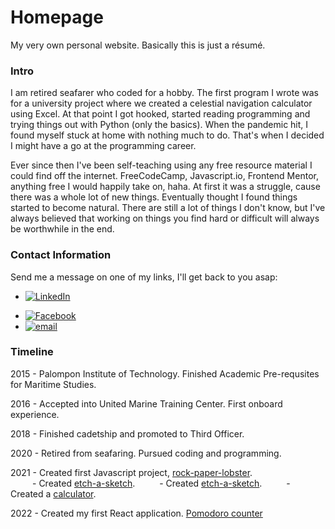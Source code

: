 # Homepage
My very own personal website. Basically this is just a résumé.

### Intro

I am retired seafarer who coded for a hobby. The first program I wrote was for a university project where we created a celestial navigation calculator using Excel. At that point I got hooked, started reading programming and trying things out with Python (only the basics). When the pandemic hit, I found myself stuck at home with nothing much to do. That's when I decided I might have a go at the programming career.

Ever since then I've been self-teaching using any free resource material I could find off the internet. FreeCodeCamp, Javascript.io, Frontend Mentor, anything free I would happily take on, haha. At first it was a struggle, cause there was a whole lot of new things. Eventually thought I found things started to become natural. There are still a lot of things I don't know, but I've always believed that working on things you find hard or difficult will always be worthwhile in the end.

### Contact Information

Send me a message on one of my links, I'll get back to you asap:

 - <a href="https://www.linkedin.com/in/josuer-bague/">
    <img src="https://img.shields.io/badge/LinkedIn-0077B5?style=for-the-badge&logo=linkedin&logoColor=white" alt="LinkedIn"/>
  </a>

- <a href="https://www.facebook.com/bagzJos/">
    <img src="https://img.shields.io/badge/Facebook-1877F2?style=for-the-badge&logo=facebook&logoColor=white" alt="Facebook"/>
  </a>
 
- <a href="mailto:josuer.online.work@gmail.com">
  <img src="https://img.shields.io/badge/Gmail-D14836?style=for-the-badge&logo=gmail&logoColor=white" alt="email"/>
</a>

### Timeline

2015 - Palompon Institute of Technology. Finished Academic Pre-requsites for Maritime Studies.

2016 - Accepted into United Marine Training Center. First onboard experience.

2018 - Finished cadetship and promoted to Third Officer.

2020 - Retired from seafaring. Pursued coding and programming.

2021 - Created first Javascript project, <a href="https://joshdagat.github.io/rock-paper-lobster/">rock-paper-lobster</a>.<br>
     &emsp;&emsp;&ensp;- Created <a href="https://joshdagat.github.io/Etch-A-Sketch/">etch-a-sketch</a>.
     &emsp;&emsp;&ensp;- Created <a href="https://joshdagat.github.io/Etch-A-Sketch/">etch-a-sketch</a>.
     &emsp;&emsp;&ensp;- Created a <a href="https://joshdagat.github.io/Calculator/">calculator</a>.

2022 - Created my first React application. <a href="https://joshdagat.github.io/Pomodoro/">Pomodoro counter</a>


